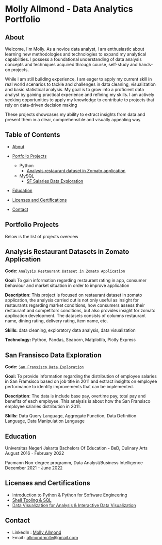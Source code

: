 # Molly Allmond - Data Analytics Portfolio

## About

Welcome, I'm Molly. As a novice data analyst, I am enthusiastic about learning new methodologies and technologies to expand my analytical capabilities. I possess a foundational understanding of data analysis concepts and techniques acquired through course, self-study and hands-on projects.

While I am still building experience, I am eager to apply my current skill in real world scenarios to tackle and challenges in data cleaning, visualization and basic statistical analysis. My goal is to grow into a proficient data analyst by gaining practical experience and refining my skills.
I am actively seeking opportunities to apply my knowledge to contribute to projects that rely on data-driven decision making

These projects showcases my ability to extract insights from data and present them in a clear, comprehensible and visually appealing way.

## Table of Contents
- [About](https://github.com/mondddyyy/Data_Analytics_Portfolio/blob/main/README.md#about)
- [Portfolio Projects](https://github.com/mondddyyy/Data_Analytics_Portfolio/blob/main/README.md#portfolio-projects)
  - Python
    - [Analysis restaurant dataset in Zomato application](https://github.com/mondddyyy/Data_Analytics_Portfolio/blob/main/README.md#analysis-restaurant-datasets-in-zomato-application)
  - MySQL
    - [SF Salaries Data Exploration](https://github.com/mondddyyy/Data_Analytics_Portfolio/blob/main/README.md#san-fransisco-data-exploration)


- [Education](https://github.com/mondddyyy/Data_Analytics_Portfolio/blob/main/README.md#education)
- [Licenses and Certifications](https://github.com/mondddyyy/Data_Analytics_Portfolio/blob/main/README.md#licenses-and-certifications)
- [Contact](https://github.com/mondddyyy/Data_Analytics_Portfolio/blob/main/README.md#contact)

## Portfolio Projects
Below is the list of projects overview

## Analysis Restaurant Datasets in Zomato Application
**Code:** [`Analysis Restaurant Dataset in Zomato Application`](https://github.com/mondddyyy/Data_Analytics_Portfolio/blob/main/Zomato%20Dataset.ipynb)

**Goal:** To gain information regarding restaurant rating in app, consumer behaviour and market situation in order to improve application

**Description:** This project is focused on restaurant dataset in zomato application, the analysis carried out is not only useful as insight for restaurants regarding market conditions, how consumers assess their restaurant and competitors conditions, but also provides insight for zomato application development. The datasets consists of columns restaurant name, dining rating, delivery rating, item name, etc.

**Skills:** data cleaning, exploratory data analysis, data visualization

**Technology:** Python, Pandas, Seaborn, Matplotlib, Plotly Express

## San Fransisco Data Exploration
**Code:** [`San Fransisco Data Exploration`](https://github.com/mondddyyy/Data_Analytics_Portfolio/blob/main/Salaries.sql)

**Goal:** To provide information regarding the distribution of employee salaries in San Framsisco based on job title in 2011 and extract insights on employee performance to identify improvements that can be implemented. 

**Description:** The data is include base pay, overtime pay, total pay and benefits of each employee. This analysis is about how the San Fransisco employee salaries distribution in 2011.

**Skills:** Data Query Language, Aggregate Function, Data Definition Language, Data Manipulation Language

## Education
Universitas Negeri Jakarta
Bachelors Of Education - BeD, Culinary Arts
August 2016 - February 2022

Pacmann
Non-degree programm, Data Analyst/Business Intelligence
December 2021 - June 2022

## Licenses and Certifications
- [Introduction to Python & Python for Software Engineering](https://sertifikat.pacmann.ai/zUbFnd6bcS0jEqB)
- [Shell Tooling & SQL](https://sertifikat.pacmann.ai/hy6GH1yoH3L8aLB)
- [Data Visualization for Analysis & Interactive Data Visualization](https://sertifikat.pacmann.ai/nvhQTVv1e6VkT5B)

## Contact
- LinkedIn : [Molly Allmond](https://www.linkedin.com/in/mondyallmond/)
- Email : allmondmolly@gmail.com
